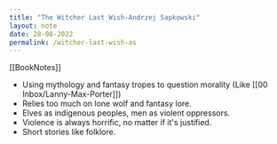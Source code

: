 ```yaml
---
title: "The Witcher Last Wish-Andrzej Sapkowski"
layout: note
date: 28-08-2022
permalink: /witcher-last-wish-as
---
```


[[BookNotes]] 

-   Using mythology and fantasy tropes to question morality (Like [[00 Inbox/Lanny-Max-Porter]])
-   Relies too much on lone wolf and fantasy lore.
-   Elves as indigenous peoples, men as violent oppressors.
-   Violence is always horrific, no matter if it's justified.
-   Short stories like folklore.
